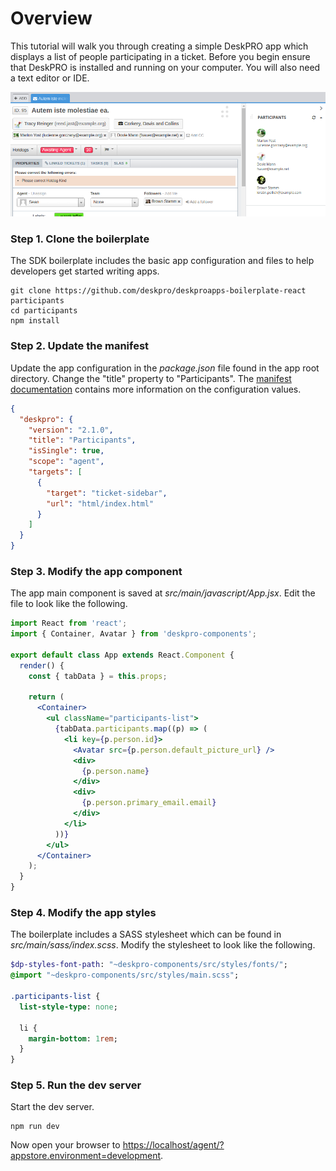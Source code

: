 Overview
========
This tutorial will walk you through creating a simple DeskPRO app which displays a list of people participating in a ticket. Before you begin ensure that DeskPRO is installed and running on your computer. You will also need a text editor or IDE.

![screenshot](/images/tutorials/basic-1.png)

### Step 1. Clone the boilerplate
The SDK boilerplate includes the basic app configuration and files to help developers get started writing apps.

```
git clone https://github.com/deskpro/deskproapps-boilerplate-react participants
cd participants
npm install
```

### Step 2. Update the manifest
Update the app configuration in the _package.json_ file found in the app root directory. Change the "title" property to "Participants". The [manifest documentation](/pages/manifest) contains more information on the configuration values.

```json
{
  "deskpro": {
    "version": "2.1.0",
    "title": "Participants",
    "isSingle": true,
    "scope": "agent",
    "targets": [
      {
        "target": "ticket-sidebar",
        "url": "html/index.html"
      }
    ]
  }
}
```

### Step 3. Modify the app component
The app main component is saved at _src/main/javascript/App.jsx_. Edit the file to look like the following.

```jsx
import React from 'react';
import { Container, Avatar } from 'deskpro-components';

export default class App extends React.Component {
  render() {
    const { tabData } = this.props;
    
    return (
      <Container>
        <ul className="participants-list">
          {tabData.participants.map((p) => (
            <li key={p.person.id}>
              <Avatar src={p.person.default_picture_url} />
              <div>
                {p.person.name}
              </div>
              <div>
                {p.person.primary_email.email}
              </div>
            </li>
          ))}
        </ul>
      </Container>
    );
  }
}
```

### Step 4. Modify the app styles
The boilerplate includes a SASS stylesheet which can be found in _src/main/sass/index.scss_. Modify the stylesheet to look like the following.

```sass
$dp-styles-font-path: "~deskpro-components/src/styles/fonts/";
@import "~deskpro-components/src/styles/main.scss";

.participants-list {
  list-style-type: none;
  
  li {
    margin-bottom: 1rem;
  }
}
```

### Step 5. Run the dev server
Start the dev server.

```
npm run dev
```

Now open your browser to [https://localhost/agent/?appstore.environment=development](https://deskpro-dev/agent/?appstore.environment=development).
